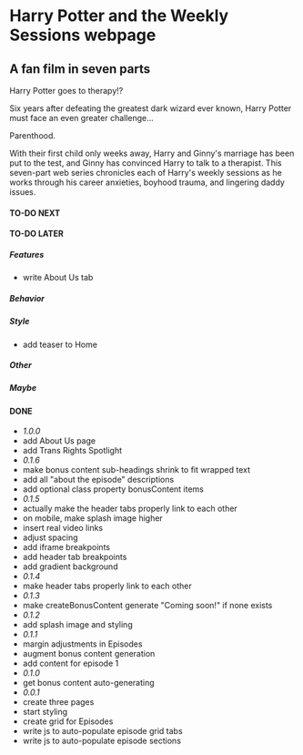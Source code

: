 # Harry Potter and the Weekly Sessions webpage
## A fan film in seven parts
Harry Potter goes to therapy!?  

Six years after defeating the greatest dark wizard ever known, Harry Potter must face an even greater challenge...  

Parenthood.  

With their first child only weeks away, Harry and Ginny's marriage has been put to the test, and Ginny has convinced Harry to talk to a therapist.  This seven-part web series chronicles each of Harry's weekly sessions as he works through his career anxieties, boyhood trauma, and lingering daddy issues.

#### TO-DO NEXT

#### TO-DO LATER
##### Features
- write About Us tab
##### Behavior
##### Style
- add teaser to Home
##### Other
##### Maybe

#### DONE
- *1.0.0*
- add About Us page
- add Trans Rights Spotlight
- *0.1.6*
- make bonus content sub-headings shrink to fit wrapped text
- add all "about the episode" descriptions
- add optional class property bonusContent items
- *0.1.5*
- actually make the header tabs properly link to each other
- on mobile, make splash image higher
- insert real video links
- adjust spacing
- add iframe breakpoints
- add header tab breakpoints
- add gradient background
- *0.1.4*
- make header tabs properly link to each other
- *0.1.3*
- make createBonusContent generate "Coming soon!" if none exists
- *0.1.2*
- add splash image and styling
- *0.1.1*
- margin adjustments in Episodes
- augment bonus content generation
- add content for episode 1
- *0.1.0*
- get bonus content auto-generating
- *0.0.1*
- create three pages
- start styling
- create grid for Episodes
- write js to auto-populate episode grid tabs
- write js to auto-populate episode sections